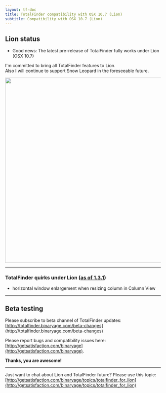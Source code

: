 ```yaml
---
layout: tf-doc
title: TotalFinder compatibility with OSX 10.7 (Lion)
subtitle: Compatibility with OSX 10.7 (Lion)
---
```


## Lion status

* Good news: The latest pre-release of TotalFinder fully works under Lion (OSX 10.7)

I'm committed to bring all TotalFinder features to Lion.<br/>Also I will continue to support Snow Leopard in the foreseeable future.

<img src="http://dl.dropbox.com/u/559047/totalfinder-on-lion.png" width="600">

---

### TotalFinder quirks under Lion ([as of 1.3.1](/beta-changes))

* horizontal window enlargement when resizing column in Column View

---

## Beta testing

Please subscribe to beta channel of TotalFinder updates:<br>
[http://totalfinder.binaryage.com/beta-changes](http://totalfinder.binaryage.com/beta-changes)

Please report bugs and compatibility issues here: [http://getsatisfaction.com/binaryage](http://getsatisfaction.com/binaryage).

**Thanks, you are awesome!**

---

Just want to chat about Lion and TotalFinder future? Please use this topic:
[http://getsatisfaction.com/binaryage/topics/totalfinder_for_lion](http://getsatisfaction.com/binaryage/topics/totalfinder_for_lion)